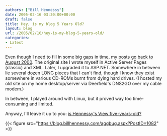 ```yaml
---
authors: ["Bill Hennessy"]
date: 2005-02-16 03:30:00+00:00
draft: false
title: Hey, is my blog 5 Years Old?
layout: blog
url: /2005/02/16/hey-is-my-blog-5-years-old/
categories:
- Latest
---
```


Even though I need to fill in some big gaps in time, my[ posts go back to August 2000](https://blog.billhennessy.com/blogs/hennessys_view/archive/category/1021.aspx). The original site I wrote myself in Active Server Pages (classic) and XML. Later, I upgraded it to ASP.NET. Somewhere in between lie several dozen LONG pieces that I can't find, though I know they exist somewhere in various CD-ROMs burnt from dying hard drives. (I hosted my old site on my home desktop/server via Deerfield's DNS2GO over my cable modem.)




In between, I played around with Linux, but it proved way too time-consuming and limited.




Anyway, I'll leave it up to you: [is Hennessy's View five-years-old? ](https://blog.billhennessy.com/forums/1083/ShowPost.aspx)

{{< figure src="https://blog.billhennessy.com/aggbug.aspx?PostID=1082" >}}

